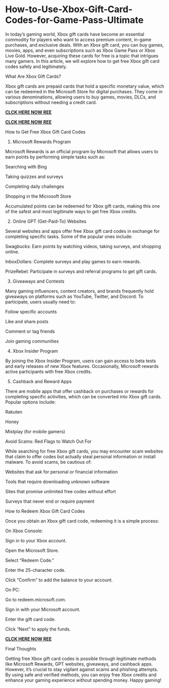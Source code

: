 # How-to-Use-Xbox-Gift-Card-Codes-for-Game-Pass-Ultimate
In today’s gaming world, Xbox gift cards have become an essential commodity for players who want to access premium content, in-game purchases, and exclusive deals. With an Xbox gift card, you can buy games, movies, apps, and even subscriptions such as Xbox Game Pass or Xbox Live Gold. However, acquiring these cards for free is a topic that intrigues many gamers. In this article, we will explore how to get free Xbox gift card codes safely and legitimately.

What Are Xbox Gift Cards?

Xbox gift cards are prepaid cards that hold a specific monetary value, which can be redeemed in the Microsoft Store for digital purchases. They come in various denominations, allowing users to buy games, movies, DLCs, and subscriptions without needing a credit card.

**[CLCK HERE NOW REE](https://tinyurl.com/xboxgiftcard2025)**

**[CLCK HERE NOW REE](https://tinyurl.com/xboxgiftcard2025)**

How to Get Free Xbox Gift Card Codes

1. Microsoft Rewards Program

Microsoft Rewards is an official program by Microsoft that allows users to earn points by performing simple tasks such as:

Searching with Bing

Taking quizzes and surveys

Completing daily challenges

Shopping in the Microsoft Store

Accumulated points can be redeemed for Xbox gift cards, making this one of the safest and most legitimate ways to get free Xbox credits.

2. Online GPT (Get-Paid-To) Websites

Several websites and apps offer free Xbox gift card codes in exchange for completing specific tasks. Some of the popular ones include:

Swagbucks: Earn points by watching videos, taking surveys, and shopping online.

InboxDollars: Complete surveys and play games to earn rewards.

PrizeRebel: Participate in surveys and referral programs to get gift cards.

3. Giveaways and Contests

Many gaming influencers, content creators, and brands frequently hold giveaways on platforms such as YouTube, Twitter, and Discord. To participate, users usually need to:

Follow specific accounts

Like and share posts

Comment or tag friends

Join gaming communities

4. Xbox Insider Program

By joining the Xbox Insider Program, users can gain access to beta tests and early releases of new Xbox features. Occasionally, Microsoft rewards active participants with free Xbox credits.

5. Cashback and Reward Apps

There are mobile apps that offer cashback on purchases or rewards for completing specific activities, which can be converted into Xbox gift cards. Popular options include:

Rakuten

Honey

Mistplay (for mobile gamers)

Avoid Scams: Red Flags to Watch Out For

While searching for free Xbox gift cards, you may encounter scam websites that claim to offer codes but actually steal personal information or install malware. To avoid scams, be cautious of:

Websites that ask for personal or financial information

Tools that require downloading unknown software

Sites that promise unlimited free codes without effort

Surveys that never end or require payment

How to Redeem Xbox Gift Card Codes

Once you obtain an Xbox gift card code, redeeming it is a simple process:

On Xbox Console:

Sign in to your Xbox account.

Open the Microsoft Store.

Select “Redeem Code.”

Enter the 25-character code.

Click “Confirm” to add the balance to your account.

On PC:

Go to redeem.microsoft.com.

Sign in with your Microsoft account.

Enter the gift card code.

Click “Next” to apply the funds.

**[CLCK HERE NOW REE](https://tinyurl.com/xboxgiftcard2025)**

Final Thoughts

Getting free Xbox gift card codes is possible through legitimate methods like Microsoft Rewards, GPT websites, giveaways, and cashback apps. However, it’s crucial to stay vigilant against scams and phishing attempts. By using safe and verified methods, you can enjoy free Xbox credits and enhance your gaming experience without spending money. Happy gaming!
